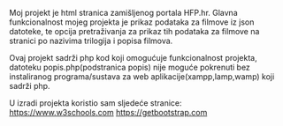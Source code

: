 Moj projekt je html stranica zamišljenog portala HFP.hr.
Glavna funkcionalnost mojeg projekta je prikaz podataka za filmove iz json datoteke, te opcija pretraživanja za prikaz tih podataka za filmove na stranici po nazivima trilogija i popisa filmova.

Ovaj projekt sadrži php kod koji omogućuje funkcionalnost projekta, datoteku popis.php(podstranica popis) nije moguće pokrenuti bez instaliranog programa/sustava za web aplikacije(xampp,lamp,wamp) koji sadrži php.

U izradi projekta koristio sam sljedeće stranice:
https://www.w3schools.com
https://getbootstrap.com
